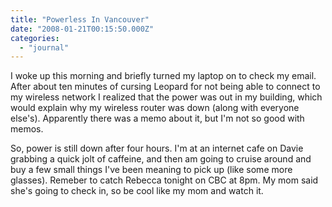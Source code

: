 ```yaml
---
title: "Powerless In Vancouver"
date: "2008-01-21T00:15:50.000Z"
categories: 
  - "journal"
---
```


I woke up this morning and briefly turned my laptop on to check my email. After about ten minutes of cursing Leopard for not being able to connect to my wireless network I realized that the power was out in my building, which would explain why my wireless router was down (along with everyone else's). Apparently there was a memo about it, but I'm not so good with memos.

So, power is still down after four hours. I'm at an internet cafe on Davie grabbing a quick jolt of caffeine, and then am going to cruise around and buy a few small things I've been meaning to pick up (like some more glasses). Remeber to catch Rebecca tonight on CBC at 8pm. My mom said she's going to check in, so be cool like my mom and watch it.
